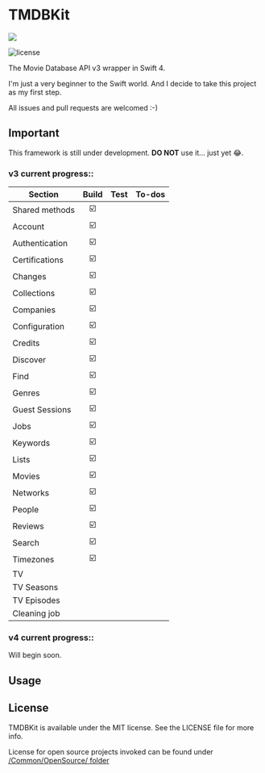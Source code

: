 # TMDBKit
![](https://github.com/SR2k/TMDBKit/blob/master/Common/Supporting/Logo.svg)

![license](https://img.shields.io/github/license/mashape/apistatus.svg)

The Movie Database API v3 wrapper in Swift 4.

I'm just a very beginner to the Swift world. And I decide to take this project as my first step.

All issues and pull requests are welcomed :-)

## Important
This framework is still under development. **DO NOT** use it... just yet 😂.

### v3 current progress::
|Section        |Build   |Test    |To-dos  |
|---------------|:------:|:------:|--------|
|Shared methods |☑️       |        |        |
|Account        |☑️       |        |        |
|Authentication |☑️       |        |        |
|Certifications |☑️       |        |        |
|Changes        |☑️       |        |        |
|Collections    |☑️       |        |        |
|Companies      |☑️       |        |        |
|Configuration  |☑️       |        |        |
|Credits        |☑️       |        |        |
|Discover       |☑️       |        |        |
|Find           |☑️       |        |        |
|Genres         |☑️       |        |        |
|Guest Sessions |☑️       |        |        |
|Jobs           |☑️       |        |        |
|Keywords       |☑️       |        |        |
|Lists          |☑️       |        |        |
|Movies         |☑️       |        |        |
|Networks       |☑️       |        |        |
|People         |☑️       |        |        |
|Reviews        |☑️       |        |        |
|Search         |☑️       |        |        |
|Timezones      |☑️       |        |        |
|TV             |        |        |        |
|TV Seasons     |        |        |        |
|TV Episodes    |        |        |        |
|Cleaning job   |        |        |        |

### v4 current progress::
Will begin soon.

## Usage

## License
TMDBKit is available under the MIT license. See the LICENSE file for more info.

License for open source projects invoked can be found under [/Common/OpenSource/ folder](https://github.com/SR2k/TMDBKit/tree/master/Common/OpenSource)

